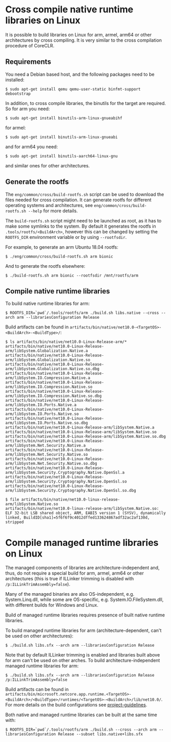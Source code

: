 Cross compile native runtime libraries on Linux
==================================

It is possible to build libraries on Linux for arm, armel, arm64 or other architectures by cross compiling. It is very similar to the cross compilation procedure of CoreCLR.

Requirements
------------

You need a Debian based host, and the following packages need to be installed:

    $ sudo apt-get install qemu qemu-user-static binfmt-support debootstrap

In addition, to cross compile libraries, the binutils for the target are required. So for arm you need:

    $ sudo apt-get install binutils-arm-linux-gnueabihf

for armel:

    $ sudo apt-get install binutils-arm-linux-gnueabi

and for arm64 you need:

    $ sudo apt-get install binutils-aarch64-linux-gnu

and similar ones for other architectures.

Generate the rootfs
---------------------
The `eng/common/cross/build-rootfs.sh` script can be used to download the files needed for cross compilation. It can generate rootfs for different operating systems and architectures, see `eng/common/cross/build-rootfs.sh --help` for more details.

The `build-rootfs.sh` script might need to be launched as root, as it has to make some symlinks to the system. By default it generates the rootfs in `.tools/rootfs/<BuildArch>`, however this can be changed by setting the `ROOTFS_DIR` environment variable or by using `--rootfsdir`.

For example, to generate an arm Ubuntu 18.04 rootfs:

    $ ./eng/common/cross/build-rootfs.sh arm bionic

And to generate the rootfs elsewhere:

    $ ./build-rootfs.sh arm bionic --rootfsdir /mnt/rootfs/arm


Compile native runtime libraries
---------------------------------

To build native runtime libraries for arm:

    $ ROOTFS_DIR=`pwd`/.tools/rootfs/arm ./build.sh libs.native --cross --arch arm --librariesConfiguration Release

Build artifacts can be found in `artifacts/bin/native/net10.0-<TargetOS>-<BuildArch>-<BuildType>/`:

    $ ls artifacts/bin/native/net10.0-Linux-Release-arm/*
    artifacts/bin/native/net10.0-Linux-Release-arm/libSystem.Globalization.Native.a
    artifacts/bin/native/net10.0-Linux-Release-arm/libSystem.Globalization.Native.so
    artifacts/bin/native/net10.0-Linux-Release-arm/libSystem.Globalization.Native.so.dbg
    artifacts/bin/native/net10.0-Linux-Release-arm/libSystem.IO.Compression.Native.a
    artifacts/bin/native/net10.0-Linux-Release-arm/libSystem.IO.Compression.Native.so
    artifacts/bin/native/net10.0-Linux-Release-arm/libSystem.IO.Compression.Native.so.dbg
    artifacts/bin/native/net10.0-Linux-Release-arm/libSystem.IO.Ports.Native.a
    artifacts/bin/native/net10.0-Linux-Release-arm/libSystem.IO.Ports.Native.so
    artifacts/bin/native/net10.0-Linux-Release-arm/libSystem.IO.Ports.Native.so.dbg
    artifacts/bin/native/net10.0-Linux-Release-arm/libSystem.Native.a
    artifacts/bin/native/net10.0-Linux-Release-arm/libSystem.Native.so
    artifacts/bin/native/net10.0-Linux-Release-arm/libSystem.Native.so.dbg
    artifacts/bin/native/net10.0-Linux-Release-arm/libSystem.Net.Security.Native.a
    artifacts/bin/native/net10.0-Linux-Release-arm/libSystem.Net.Security.Native.so
    artifacts/bin/native/net10.0-Linux-Release-arm/libSystem.Net.Security.Native.so.dbg
    artifacts/bin/native/net10.0-Linux-Release-arm/libSystem.Security.Cryptography.Native.OpenSsl.a
    artifacts/bin/native/net10.0-Linux-Release-arm/libSystem.Security.Cryptography.Native.OpenSsl.so
    artifacts/bin/native/net10.0-Linux-Release-arm/libSystem.Security.Cryptography.Native.OpenSsl.so.dbg

    $ file artifacts/bin/native/net10.0-linux-release-arm/libSystem.Native.so
    artifacts/bin/native/net10.0-linux-release-arm/libSystem.Native.so: ELF 32-bit LSB shared object, ARM, EABI5 version 1 (SYSV), dynamically linked, BuildID[sha1]=5f6f6f9c4012dffed133624867adf32ac2af130d, stripped


Compile managed runtime libraries on Linux
============================
The managed components of libraries are architecture-independent and, thus, do not require a special build for arm, armel, arm64 or other architectures (this is true if ILLinker trimming is disabled with `/p:ILLinkTrimAssembly=false`).

Many of the managed binaries are also OS-independent, e.g. System.Linq.dll, while some are OS-specific, e.g. System.IO.FileSystem.dll, with different builds for Windows and Linux.

Build of managed runtime libraries requires presence of built native runtime libraries.

To build managed runtime libraries for arm (architecture-dependent, can't be used on other architectures):

    $ ./build.sh libs.sfx --arch arm --librariesConfiguration Release

Note that by default ILLinker trimming is enabled and libraries built above for arm can't be used on other arches. To build architecture-independent managed runtime libraries for arm:

    $ ./build.sh libs.sfx --arch arm --librariesConfiguration Release /p:ILLinkTrimAssembly=false

Build artifacts can be found in `artifacts/bin/microsoft.netcore.app.runtime.<TargetOS>-<BuildArch>/<BuildType>/runtimes/<TargetOS>-<BuildArch>/lib/net10.0/`. For more details on the build configurations see [project-guidelines](/docs/coding-guidelines/project-guidelines.md).

Both native and managed runtime libraries can be built at the same time with:

    $ ROOTFS_DIR=`pwd`/.tools/rootfs/arm ./build.sh --cross --arch arm --librariesConfiguration Release --subset libs.native+libs.sfx
